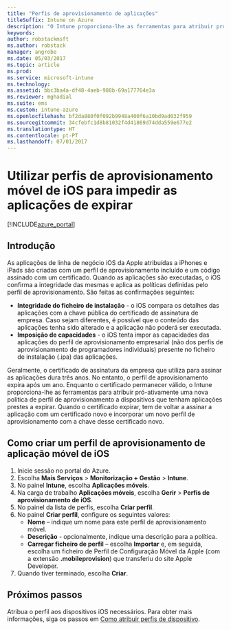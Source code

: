 ```yaml
---
title: "Perfis de aprovisionamento de aplicações"
titleSuffix: Intune on Azure
description: "O Intune proporciona-lhe as ferramentas para atribuir pró-ativamente um novo perfil de aprovisionamento a dispositivos que tenham aplicações prestes a expirar.\""
keywords: 
author: robstackmsft
ms.author: robstack
manager: angrobe
ms.date: 05/03/2017
ms.topic: article
ms.prod: 
ms.service: microsoft-intune
ms.technology: 
ms.assetid: bbc3ba4a-df48-4aeb-988b-69a177764e3a
ms.reviewer: mghadial
ms.suite: ems
ms.custom: intune-azure
ms.openlocfilehash: bf2da880f0f092b9948a400f6a10bd9ad032f959
ms.sourcegitcommit: 34cfebfc1d8b81032f4d41869d74dda559e677e2
ms.translationtype: HT
ms.contentlocale: pt-PT
ms.lasthandoff: 07/01/2017
---
```

# <a name="use-ios-mobile-provisioning-profiles-to-prevent-your-apps-from-expiring"></a>Utilizar perfis de aprovisionamento móvel de iOS para impedir as aplicações de expirar

[!INCLUDE[azure_portal](./includes/azure_portal.md)]

## <a name="introduction"></a>Introdução

As aplicações de linha de negócio iOS da Apple atribuídas a iPhones e iPads são criadas com um perfil de aprovisionamento incluído e um código assinado com um certificado. Quando as aplicações são executadas, o iOS confirma a integridade das mesmas e aplica as políticas definidas pelo perfil de aprovisionamento. São feitas as confirmações seguintes:

- **Integridade do ficheiro de instalação** - o iOS compara os detalhes das aplicações com a chave pública do certificado de assinatura de empresa. Caso sejam diferentes, é possível que o conteúdo das aplicações tenha sido alterado e a aplicação não poderá ser executada.
- **Imposição de capacidades** - o iOS tenta impor as capacidades das aplicações do perfil de aprovisionamento empresarial (não dos perfis de aprovisionamento de programadores individuais) presente no ficheiro de instalação (.ipa) das aplicações.


Geralmente, o certificado de assinatura da empresa que utiliza para assinar as aplicações dura três anos. No entanto, o perfil de aprovisionamento expira após um ano. Enquanto o certificado permanecer válido, o Intune proporciona-lhe as ferramentas para atribuir pró-ativamente uma nova política de perfil de aprovisionamento a dispositivos que tenham aplicações prestes a expirar.
Quando o certificado expirar, tem de voltar a assinar a aplicação com um certificado novo e incorporar um novo perfil de aprovisionamento com a chave desse certificado novo.


## <a name="how-to-create-an-ios-mobile-app-provisioning-profile"></a>Como criar um perfil de aprovisionamento de aplicação móvel de iOS

1. Inicie sessão no portal do Azure.
2. Escolha **Mais Serviços** > **Monitorização + Gestão** > **Intune**.
3. No painel **Intune**, escolha **Aplicações móveis**.
1.  Na carga de trabalho **Aplicações móveis**, escolha **Gerir** > **Perfis de aprovisionamento de iOS**.
2.  No painel da lista de perfis, escolha **Criar perfil**.
3. No painel **Criar perfil**, configure os seguintes valores:
    - **Nome** – indique um nome para este perfil de aprovisionamento móvel.
    - **Descrição** - opcionalmente, indique uma descrição para a política.
    - **Carregar ficheiro de perfil** – escolha **Importar** e, em seguida, escolha um ficheiro de Perfil de Configuração Móvel da Apple (com a extensão **.mobileprovision**) que transferiu do site Apple Developer.
4. Quando tiver terminado, escolha **Criar**.

## <a name="next-steps"></a>Próximos passos

Atribua o perfil aos dispositivos iOS necessários. Para obter mais informações, siga os passos em [Como atribuir perfis de dispositivo](device-profile-assign.md).
